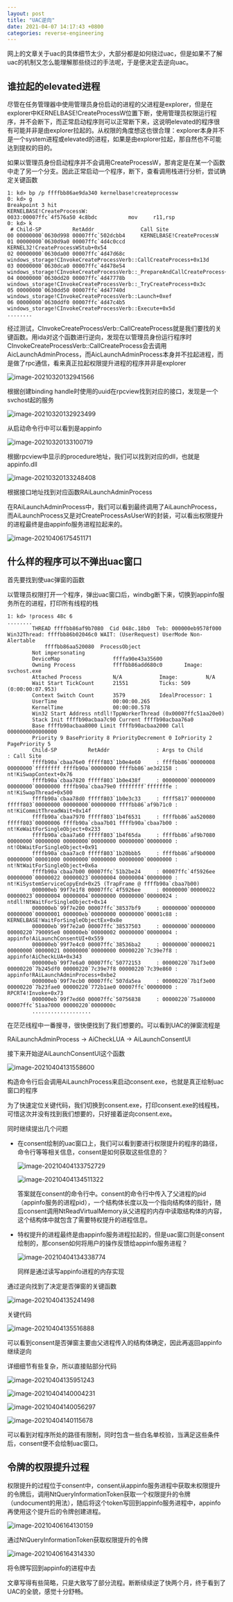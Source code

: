 ```yaml
---
layout: post
title: "UAC逆向"
date: 2021-04-07 14:17:43 +0800
categories: reverse-engineering
---
```


网上的文章关于uac的具体细节太少，大部分都是如何绕过uac，但是如果不了解uac的机制又怎么能理解那些绕过的手法呢，于是便决定去逆向uac。

## 谁拉起的elevated进程

尽管在任务管理器中使用管理员身份启动的进程的父进程是explorer，但是在explorer中KERNELBASE!CreateProcessW位置下断，使用管理员权限运行程序，并不会断下，而正常启动程序则可以正常断下来，这说明elevated的程序很有可能并非是由explorer拉起的。从权限的角度想这也很合理：explorer本身并不是一个system进程或elevated的进程，如果是由explorer拉起，那自然也不可能达到提权的目的。

如果以管理员身份启动程序并不会调用CreateProcessW，那肯定是在某一个函数中走了另一个分支。因此正常启动一个程序，断下，查看调用栈进行分析，尝试确定关键函数

```
1: kd> bp /p ffffbb86ae9da340 kernelbase!createprocessw
0: kd> g
Breakpoint 3 hit
KERNELBASE!CreateProcessW:
0033:00007ffc`4f576a50 4c8bdc          mov     r11,rsp
0: kd> k
 # Child-SP          RetAddr               Call Site
00 00000000`0630d998 00007ffc`502dcbb4     KERNELBASE!CreateProcessW
01 00000000`0630d9a0 00007ffc`4d4c0ccd     KERNEL32!CreateProcessWStub+0x54
02 00000000`0630da00 00007ffc`4d47d68c     windows_storage!CInvokeCreateProcessVerb::CallCreateProcess+0x13d
03 00000000`0630dca0 00007ffc`4d478e54     windows_storage!CInvokeCreateProcessVerb::_PrepareAndCallCreateProcess+0x2b0
04 00000000`0630dd20 00007ffc`4d47778b     windows_storage!CInvokeCreateProcessVerb::_TryCreateProcess+0x3c
05 00000000`0630dd50 00007ffc`4d47740d     windows_storage!CInvokeCreateProcessVerb::Launch+0xef
06 00000000`0630ddf0 00007ffc`4d47c4b5     windows_storage!CInvokeCreateProcessVerb::Execute+0x5d
........
```

经过测试，CInvokeCreateProcessVerb::CallCreateProcess就是我们要找的关键函数。用ida对这个函数进行逆向，发现在以管理员身份运行程序时CInvokeCreateProcessVerb::CallCreateProcess会去调用AicLaunchAdminProcess，而AicLaunchAdminProcess本身并不拉起进程，而是做了rpc通信，看来真正拉起权限提升进程的程序并非是explorer

![image-20210320132941566](/assets/images/image-20210320132941566.png)

根据创建binding handle时使用的uuid在rpcview找到对应的接口，发现是一个svchost起的服务

![image-20210320132923499](/assets/images/image-20210320132923499.png)

从启动命令行中可以看到是appinfo

![image-20210320133100719](/assets/images/image-20210320133100719.png)

根据rpcview中显示的procedure地址，我们可以找到对应的dll，也就是appinfo.dll

![image-20210320133248408](/assets/images/image-20210320133248408.png)

根据接口地址找到对应函数RAiLaunchAdminProcess

在RAiLaunchAdminProcess中，我们可以看到最终调用了AiLaunchProcess，而AiLaunchProcess又是对CreateProcessAsUserW的封装，可以看出权限提升的进程最终是由appinfo服务进程拉起来的。

![image-20210406175451171](/assets/images/image-20210406175451171.png)

## 什么样的程序可以不弹出uac窗口

首先要找到使uac弹窗的函数

以管理员权限打开一个程序，弹出uac窗口后，windbg断下来，切换到appinfo服务所在的进程，打印所有线程的栈

```
1: kd> !process 48c 6
........
        THREAD ffffbb86af9b7080  Cid 048c.18b0  Teb: 000000eb9578f000 Win32Thread: ffffbb86b02046c0 WAIT: (UserRequest) UserMode Non-Alertable
            ffffbb86aa520080  ProcessObject
        Not impersonating
        DeviceMap                 ffffa90e43a35600
        Owning Process            ffffbb86add680c0       Image:         svchost.exe
        Attached Process          N/A            Image:         N/A
        Wait Start TickCount      21551          Ticks: 509 (0:00:00:07.953)
        Context Switch Count      3579           IdealProcessor: 1             
        UserTime                  00:00:00.265
        KernelTime                00:00:00.578
        Win32 Start Address ntdll!TppWorkerThread (0x00007ffc51aa20e0)
        Stack Init ffffb90acbaa7c90 Current ffffb90acbaa76a0
        Base ffffb90acbaa8000 Limit ffffb90acbaa2000 Call 0000000000000000
        Priority 9 BasePriority 8 PriorityDecrement 0 IoPriority 2 PagePriority 5
        Child-SP          RetAddr               : Args to Child                                                           : Call Site
        ffffb90a`cbaa76e0 fffff803`1b0e4e60     : ffffbb86`00000008 00000000`ffffffff ffffb90a`00000000 ffffbb86`ae3d2158 : nt!KiSwapContext+0x76
        ffffb90a`cbaa7820 fffff803`1b0e438f     : 00000000`00000009 00000000`00000000 ffffb90a`cbaa79e0 ffffffff`fffffffe : nt!KiSwapThread+0x500
        ffffb90a`cbaa78d0 fffff803`1b0e3c33     : ffff5817`00000000 fffff803`00000000 00000000`00000000 ffffbb86`af9b71c0 : nt!KiCommitThreadWait+0x14f
        ffffb90a`cbaa7970 fffff803`1b4f6531     : ffffbb86`aa520080 fffff803`00000006 ffffb90a`cbaa7b01 ffffb90a`cbaa7b00 : nt!KeWaitForSingleObject+0x233
        ffffb90a`cbaa7a60 fffff803`1b4f65da     : ffffbb86`af9b7080 00000000`00000000 00000000`00000000 00000000`00000000 : nt!ObWaitForSingleObject+0x91
        ffffb90a`cbaa7ac0 fffff803`1b20bbb5     : ffffbb86`af9b0000 00000000`00001000 00000000`00000000 00000000`00000000 : nt!NtWaitForSingleObject+0x6a
        ffffb90a`cbaa7b00 00007ffc`51b2be24     : 00007ffc`4f5926ee 00000000`00000022 00000023`00000004 00000004`00000000 : nt!KiSystemServiceCopyEnd+0x25 (TrapFrame @ ffffb90a`cbaa7b00)
        000000eb`99f7e1f8 00007ffc`4f5926ee     : 00000000`00000022 00000023`00000004 00000004`00000000 00000000`00000024 : ntdll!NtWaitForSingleObject+0x14
        000000eb`99f7e200 00007ffc`38537bf9     : 00000000`00000000 00000000`00000001 000000eb`00000000 00000000`00001c88 : KERNELBASE!WaitForSingleObjectEx+0x8e
        000000eb`99f7e2a0 00007ffc`38537503     : 00000000`00000000 00000220`790095e0 000000eb`00000002 00000000`00000004 : appinfo!AiLaunchConsentUI+0x559
        000000eb`99f7e4c0 00007ffc`38536ba2     : 00000000`00000021 00000000`00000021 00000000`00000000 00000220`7c39e7f8 : appinfo!AiCheckLUA+0x343
        000000eb`99f7e6a0 00007ffc`50772153     : 00000220`7b1f3e00 00000220`7b245df0 00000220`7c39e7f8 00000220`7c39e860 : appinfo!RAiLaunchAdminProcess+0xbe2
        000000eb`99f7ecb0 00007ffc`507da5ea     : 00000220`7b1f3e00 00000220`7b23fae0 00000220`772b1ae0 00007ffc`00000000 : RPCRT4!Invoke+0x73
        000000eb`99f7ed60 00007ffc`50756838     : 00000220`75a80000 00007ffc`51aa7000 00000220`0000000c 
        ...................
```

在茫茫线程中一番搜寻，很快便找到了我们想要的。可以看到UAC的弹窗流程是

RAiLaunchAdminProcess -> AiCheckLUA -> AiLaunchConsentUI

接下来开始逆AiLaunchConsentUI这个函数

![image-20210404131558600](/assets/images/image-20210404131558600.png)

构造命令行后会调用AiLaunchProcess来启动consent.exe，也就是真正绘制uac窗口的程序

为了快速定位关键代码，我们切换到consent.exe，打印consent.exe的线程栈，可惜这次并没有找到我们想要的，只好接着逆向consent.exe。

同时继续提出几个问题

- 在consent绘制的uac窗口上，我们可以看到要进行权限提升的程序的路径，命令行等等相关信息，consent是如何获取这些信息的？

  ![image-20210404133752729](/assets/images/image-20210404133752729.png)

  ![image-20210404134511322](/assets/images/image-20210404134511322.png)

  答案就在consent的命令行中。consent的命令行中传入了父进程的pid（appinfo服务的进程pid），一个结构体长度以及一个指向结构体的指针，随后consent调用NtReadVirtualMemory从父进程的内存中读取结构体的内容，这个结构体中就包含了需要特权提升的进程信息。

- 特权提升的进程最终是由appinfo服务进程拉起的，但是uac窗口则是consent绘制的，那consen如何将用户的操作反馈给appinfo服务进程？

  ![image-20210404134338774](/assets/images/image-20210404134338774.png)

  同样是通过读写appinfo进程的内存实现

通过逆向找到了决定是否弹窗的关键函数

![image-20210404135241498](/assets/images/image-20210404135241498.png)

关键代码

![image-20210404135516888](/assets/images/image-20210404135516888.png)

可以看到consent是否弹窗主要由父进程传入的结构体确定，因此再返回appinfo继续逆向

详细细节有些复杂，所以直接贴部分代码

![image-20210404135951243](/assets/images/image-20210404135951243.png)

![image-20210404140004231](/assets/images/image-20210404140004231.png)

![image-20210404140056297](/assets/images/image-20210404140056297.png)

![image-20210404140115678](/assets/images/image-20210404140115678.png)

可以看到对程序所处的路径有限制，同时包含一些白名单校验，当满足这些条件后，consent便不会绘制uac窗口。

## 令牌的权限提升过程

权限提升的过程位于consent中，consent从appinfo服务进程中获取未权限提升的令牌后，调用NtQueryInformationToken获取一个权限提升的令牌（undocument的用法），随后将这个token写回到appinfo服务进程中，appinfo再使用这个提升后的令牌创建进程。

![image-20210406164130159](/assets/images/image-20210406164130159.png)

通过NtQueryInformationToken获取权限提升的令牌

![image-20210406164314330](/assets/images/image-20210406164314330.png)

将令牌写回到appinfo的进程中去



文章写得有些简略，只是大致写了部分流程。断断续续逆了快两个月，终于看到了UAC的全貌，感觉十分舒畅。

